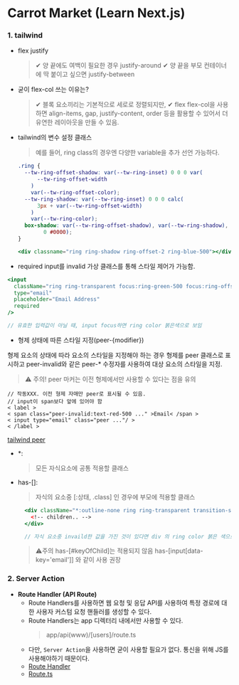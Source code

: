 # Carrot Market (Learn Next.js)

### 1. tailwind

- flex justify

  > ✔ 양 끝에도 여백이 필요한 경우 justify-around
  > ✔ 양 끝을 부모 컨테이너에 딱 붙이고 싶으면 justify-between

- 굳이 flex-col 쓰는 이유는?

  > ✔ 블록 요소끼리는 기본적으로 세로로 정렬되지만,
  > ✔ flex flex-col을 사용하면 align-items, gap, justify-content, order 등을 활용할 수 있어서 더 유연한 레이아웃을 만들 수 있음.

- tailwind의 변수 설정 클래스

  > 예를 들어, ring class의 경우엔 다양한 variable을 추가 선언 가능하다.

  ```css
  .ring {
    --tw-ring-offset-shadow: var(--tw-ring-inset) 0 0 0 var(
        --tw-ring-offset-width
      )
      var(--tw-ring-offset-color);
    --tw-ring-shadow: var(--tw-ring-inset) 0 0 0 calc(
        3px + var(--tw-ring-offset-width)
      )
      var(--tw-ring-color);
    box-shadow: var(--tw-ring-offset-shadow), var(--tw-ring-shadow), var(--tw-shadow, 0
          0 #0000);
  }
  ```

  ```jsx
  <div classname="ring ring-shadow ring-offset-2 ring-blue-500"></div>
  ```

- required input를 invalid 가상 클래스를 통해 스타일 제어가 가능함.

```jsx
<input
  className="ring ring-transparent focus:ring-green-500 focus:ring-offset-2  invalid:focus:ring-red-500 peer"
  type="email"
  placeholder="Email Address"
  required
/>

// 유효한 입력값이 아닐 때, input focus하면 ring color 붉은색으로 보임
```

- 형제 상태에 따른 스타일 지정(peer-{modifier})

형제 요소의 상태에 따라 요소의 스타일을 지정해야 하는 경우 형제를 peer 클래스로 표시하고 peer-invalid와 같은 peer-\* 수정자를 사용하여 대상 요소의 스타일을 지정.

> ⚠️ 주의!
> peer 마커는 이전 형제에서만 사용할 수 있다는 점을 유의

```
// 작동XXX. 이전 형제 자매만 peer로 표시될 수 있음.
// input이 span보다 앞에 있어야 함
< label >
< span class="peer-invalid:text-red-500 ..." >Email< /span >
< input type="email" class="peer ..."/ >
< /label >
```

[tailwind peer](https://tailwindcss.com/docs/hover-focus-and-other-states#styling-based-on-sibling-state)

- \*:

  > 모든 자식요소에 공통 적용할 클래스

- has-[]:

  > 자식의 요소중 [:상태, .class] 인 경우에 부모에 적용할 클래스

  ```jsx
    <div className="*:outline-none ring ring-transparent transition-shadow has-[:invalid]:ring-red-200">
      <!-- children.. -->
    </div>

    // 자식 요소중 invaild한 값을 가진 것이 있다면 div 의 ring color 붉은 색으로 변경됨
  ```

  > ⚠️주의
  > has-[#keyOfChild]는 적용되지 않음
  > has-[input[data-key='email']] 와 같이 사용 권장

### 2. Server Action

- **Route Handler (API Route)**
  - Route Handlers를 사용하면 웹 요청 및 응답 API를 사용하여 특정 경로에 대한 사용자 커스텀 요청 핸들러를 생성할 수 있다.
  - Route Handlers는 app 디렉터리 내에서만 사용할 수 있다.
    > app/api(www)/[users]/route.ts
  - 다만, `Server Action`을 사용하면 굳이 사용할 필요가 없다. 통신을 위해 JS를 사용해야하기 때문이다.
  - [Route Handler](https://nextjs.org/docs/app/building-your-application/routing/route-handlers)
  - [Route.ts](https://nextjs.org/docs/app/api-reference/file-conventions/route)
